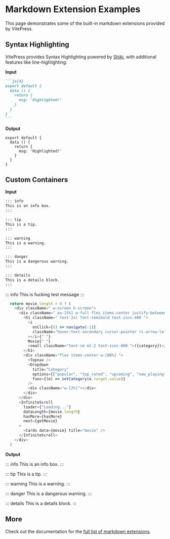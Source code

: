# Markdown Extension Examples

This page demonstrates some of the built-in markdown extensions provided by VitePress.

## Syntax Highlighting

VitePress provides Syntax Highlighting powered by [Shiki](https://github.com/shikijs/shiki), with additional features like line-highlighting:

**Input**

````md
```js{4}
export default {
  data () {
    return {
      msg: 'Highlighted!'
    }
  }
}
```
````

**Output**

```js{4}
export default {
  data () {
    return {
      msg: 'Highlighted!'
    }
  }
}
```

## Custom Containers

**Input**

```md
::: info
This is an info box.
:::

::: tip
This is a tip.
:::

::: warning
This is a warning.
:::

::: danger
This is a dangerous warning.
:::

::: details
This is a details block.
:::
```

::: info
This is fucking test message
:::

```js [theme/file.js]
  return movie.length > 0 ? (
    <div className=" w-screen h-screen">
      <div className=" px-[5%] w-full flex items-center justify-between ">
        <h1 className=" text-2xl font-semibold text-zinc-400 ">
          <i
            onClick={() => navigate(-1)}
            className="hover:text-secondary cursor-pointer ri-arrow-left-line"
          ></i>{" "}
          Movie{" "}
          <small className="text-sm ml-2 text-zinc-600 ">({category})</small>
        </h1>
        <div className="flex items-center w-[80%] ">
          <Topnav />
          <Dropdown
            title="Category"
            options={["popular", "top_rated", "upcoming", "now_playing"]}
            func={(e) => setCategory(e.target.value)}
          />
          <div className="w-[2%]"></div>
        </div>
      </div>
      <InfiniteScroll
        loader={"Loading..."}
        dataLength={movie.length}
        hasMore={hasMore}
        next={getMovie}
      >
        <Cards data={movie} title="movie" />
      </InfiniteScroll>
    </div>
  )
```

**Output**

::: info
This is an info box.
:::

::: tip
This is a tip.
:::

::: warning
This is a warning.
:::

::: danger
This is a dangerous warning.
:::

::: details
This is a details block.
:::

## More

Check out the documentation for the [full list of markdown extensions](https://vitepress.dev/guide/markdown).